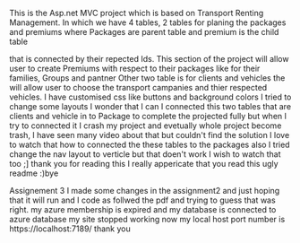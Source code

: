 This is the Asp.net MVC project which is based on Transport Renting Management.
In which we have 4 tables, 2 tables for planing the packages and premiums 
where Packages are parent table and premium is the child table 

that is connected by their repected Ids. This section of the project will allow user to create Premiums with respect to their packages 
like for their families, Groups and pantner 
Other two table is for clients and vehicles the will allow user to choose the transport campanies and thier respected vehicles.
I have customised css like buttons and background colors I tried to change some layouts 
I wonder that I can I connected this two tables that are clients and vehicle  in to Package to complete the projected fully
but when I try to connected it I crash my project and 
evetually whole project become trash, I have seen many video about that but couldn't find the solution
I love to watch that how to connected the these tables to the packages
also I tried change the nav layout to verticle but that doen't work I wish to watch that too ;]
thank you for reading this I really appericate that you read this ugly readme
:)bye

Assignement 3
I made some changes in the assignment2 and just hoping that it will run and I code as follwed the pdf and trying to guess that was right.
my azure membership is expired and my database is connected to azure database my site stopped working now  my local host port number is https://localhost:7189/ thank you
